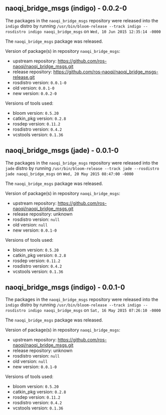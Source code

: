 ## naoqi_bridge_msgs (indigo) - 0.0.2-0

The packages in the `naoqi_bridge_msgs` repository were released into the `indigo` distro by running `/usr/bin/bloom-release --track indigo --rosdistro indigo naoqi_bridge_msgs` on `Wed, 10 Jun 2015 12:35:14 -0000`

The `naoqi_bridge_msgs` package was released.

Version of package(s) in repository `naoqi_bridge_msgs`:
- upstream repository: https://github.com/ros-naoqi/naoqi_bridge_msgs.git
- release repository: https://github.com/ros-naoqi/naoqi_bridge_msgs-release.git
- rosdistro version: `0.0.1-0`
- old version: `0.0.1-0`
- new version: `0.0.2-0`

Versions of tools used:
- bloom version: `0.5.20`
- catkin_pkg version: `0.2.8`
- rosdep version: `0.11.2`
- rosdistro version: `0.4.2`
- vcstools version: `0.1.36`


## naoqi_bridge_msgs (jade) - 0.0.1-0

The packages in the `naoqi_bridge_msgs` repository were released into the `jade` distro by running `/usr/bin/bloom-release --track jade --rosdistro jade naoqi_bridge_msgs` on `Wed, 20 May 2015 08:47:00 -0000`

The `naoqi_bridge_msgs` package was released.

Version of package(s) in repository `naoqi_bridge_msgs`:
- upstream repository: https://github.com/ros-naoqi/naoqi_bridge_msgs.git
- release repository: unknown
- rosdistro version: `null`
- old version: `null`
- new version: `0.0.1-0`

Versions of tools used:
- bloom version: `0.5.20`
- catkin_pkg version: `0.2.8`
- rosdep version: `0.11.2`
- rosdistro version: `0.4.2`
- vcstools version: `0.1.36`


## naoqi_bridge_msgs (indigo) - 0.0.1-0

The packages in the `naoqi_bridge_msgs` repository were released into the `indigo` distro by running `/usr/bin/bloom-release --track indigo --rosdistro indigo naoqi_bridge_msgs` on `Sat, 16 May 2015 07:26:10 -0000`

The `naoqi_bridge_msgs` package was released.

Version of package(s) in repository `naoqi_bridge_msgs`:
- upstream repository: https://github.com/ros-naoqi/naoqi_bridge_msgs.git
- release repository: unknown
- rosdistro version: `null`
- old version: `null`
- new version: `0.0.1-0`

Versions of tools used:
- bloom version: `0.5.20`
- catkin_pkg version: `0.2.8`
- rosdep version: `0.11.2`
- rosdistro version: `0.4.2`
- vcstools version: `0.1.36`


